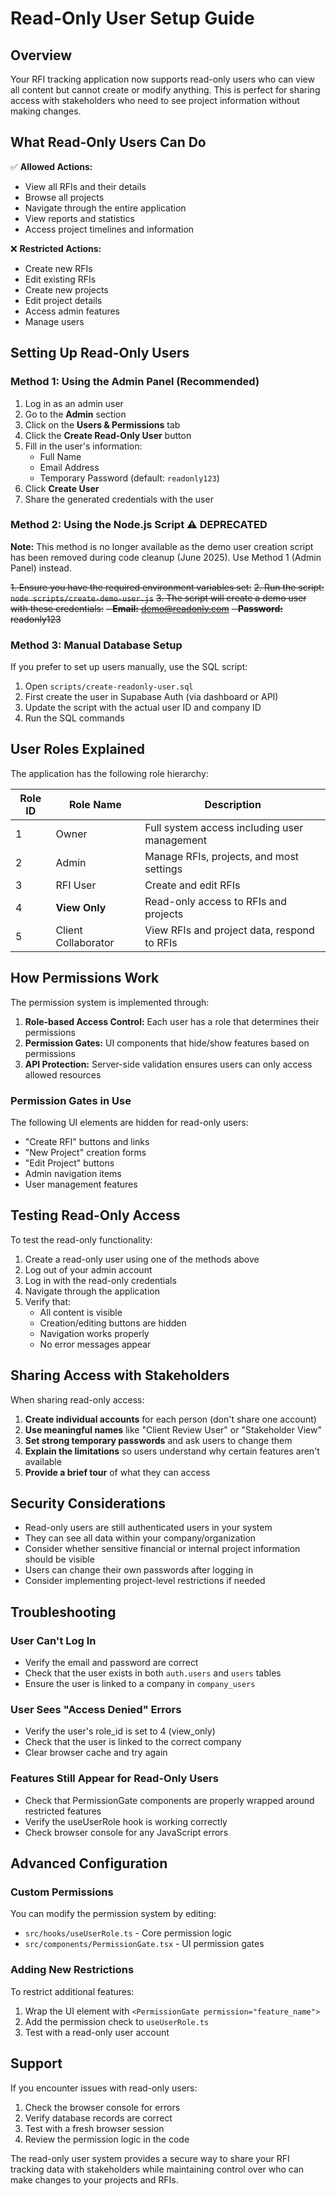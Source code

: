 # Read-Only User Setup Guide

## Overview

Your RFI tracking application now supports read-only users who can view all content but cannot create or modify anything. This is perfect for sharing access with stakeholders who need to see project information without making changes.

## What Read-Only Users Can Do

✅ **Allowed Actions:**
- View all RFIs and their details
- Browse all projects
- Navigate through the entire application
- View reports and statistics
- Access project timelines and information

❌ **Restricted Actions:**
- Create new RFIs
- Edit existing RFIs
- Create new projects
- Edit project details
- Access admin features
- Manage users

## Setting Up Read-Only Users

### Method 1: Using the Admin Panel (Recommended)

1. Log in as an admin user
2. Go to the **Admin** section
3. Click on the **Users & Permissions** tab
4. Click the **Create Read-Only User** button
5. Fill in the user's information:
   - Full Name
   - Email Address
   - Temporary Password (default: `readonly123`)
6. Click **Create User**
7. Share the generated credentials with the user

### Method 2: Using the Node.js Script ⚠️ DEPRECATED

**Note:** This method is no longer available as the demo user creation script has been removed during code cleanup (June 2025). Use Method 1 (Admin Panel) instead.

~~1. Ensure you have the required environment variables set:~~
~~2. Run the script: `node scripts/create-demo-user.js`~~
~~3. The script will create a demo user with these credentials:~~
   ~~- **Email:** demo@readonly.com~~
   ~~- **Password:** readonly123~~

### Method 3: Manual Database Setup

If you prefer to set up users manually, use the SQL script:

1. Open `scripts/create-readonly-user.sql`
2. First create the user in Supabase Auth (via dashboard or API)
3. Update the script with the actual user ID and company ID
4. Run the SQL commands

## User Roles Explained

The application has the following role hierarchy:

| Role ID | Role Name | Description |
|---------|-----------|-------------|
| 1 | Owner | Full system access including user management |
| 2 | Admin | Manage RFIs, projects, and most settings |
| 3 | RFI User | Create and edit RFIs |
| 4 | **View Only** | Read-only access to RFIs and projects |
| 5 | Client Collaborator | View RFIs and project data, respond to RFIs |

## How Permissions Work

The permission system is implemented through:

1. **Role-based Access Control:** Each user has a role that determines their permissions
2. **Permission Gates:** UI components that hide/show features based on permissions
3. **API Protection:** Server-side validation ensures users can only access allowed resources

### Permission Gates in Use

The following UI elements are hidden for read-only users:

- "Create RFI" buttons and links
- "New Project" creation forms
- "Edit Project" buttons
- Admin navigation items
- User management features

## Testing Read-Only Access

To test the read-only functionality:

1. Create a read-only user using one of the methods above
2. Log out of your admin account
3. Log in with the read-only credentials
4. Navigate through the application
5. Verify that:
   - All content is visible
   - Creation/editing buttons are hidden
   - Navigation works properly
   - No error messages appear

## Sharing Access with Stakeholders

When sharing read-only access:

1. **Create individual accounts** for each person (don't share one account)
2. **Use meaningful names** like "Client Review User" or "Stakeholder View"
3. **Set strong temporary passwords** and ask users to change them
4. **Explain the limitations** so users understand why certain features aren't available
5. **Provide a brief tour** of what they can access

## Security Considerations

- Read-only users are still authenticated users in your system
- They can see all data within your company/organization
- Consider whether sensitive financial or internal project information should be visible
- Users can change their own passwords after logging in
- Consider implementing project-level restrictions if needed

## Troubleshooting

### User Can't Log In
- Verify the email and password are correct
- Check that the user exists in both `auth.users` and `users` tables
- Ensure the user is linked to a company in `company_users`

### User Sees "Access Denied" Errors
- Verify the user's role_id is set to 4 (view_only)
- Check that the user is linked to the correct company
- Clear browser cache and try again

### Features Still Appear for Read-Only Users
- Check that PermissionGate components are properly wrapped around restricted features
- Verify the useUserRole hook is working correctly
- Check browser console for any JavaScript errors

## Advanced Configuration

### Custom Permissions

You can modify the permission system by editing:
- `src/hooks/useUserRole.ts` - Core permission logic
- `src/components/PermissionGate.tsx` - UI permission gates

### Adding New Restrictions

To restrict additional features:

1. Wrap the UI element with `<PermissionGate permission="feature_name">`
2. Add the permission check to `useUserRole.ts`
3. Test with a read-only user account

## Support

If you encounter issues with read-only users:

1. Check the browser console for errors
2. Verify database records are correct
3. Test with a fresh browser session
4. Review the permission logic in the code

The read-only user system provides a secure way to share your RFI tracking data with stakeholders while maintaining control over who can make changes to your projects and RFIs. 